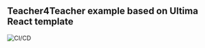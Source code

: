 ## Teacher4Teacher example based on Ultima React template

![CI/CD](https://github.com/jbijsma/teachers4teachers-ts/workflows/CI/CD/badge.svg)
